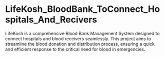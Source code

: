 # LifeKosh_BloodBank_ToConnect_Hospitals_And_Recivers
LifeKosh is a comprehensive Blood Bank Management System designed to connect hospitals and blood receivers seamlessly. This project aims to streamline the blood donation and distribution process, ensuring a quick and efficient response to the critical need for blood in emergencies.
